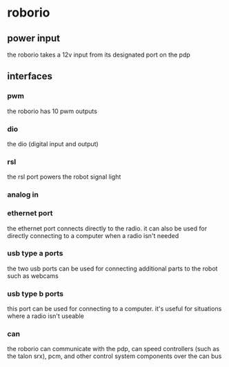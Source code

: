 # roborio

## power input

the roborio takes a 12v input from its designated port on the pdp

## interfaces

### pwm

the roborio has 10 pwm outputs

### dio

the dio (digital input and output)

### rsl

the rsl port powers the robot signal light

### analog in


### ethernet port

the ethernet port connects directly to the radio. it can also be used for directly connecting to a computer when a radio isn't needed

### usb type a ports

the two usb ports can be used for connecting additional parts to the robot such as webcams

### usb type b ports

this port can be used for connecting to a computer. it's useful for situations where a radio isn't useable 

### can

the roborio can communicate with the pdp, can speed controllers (such as the talon srx), pcm, and other control system components over the can bus